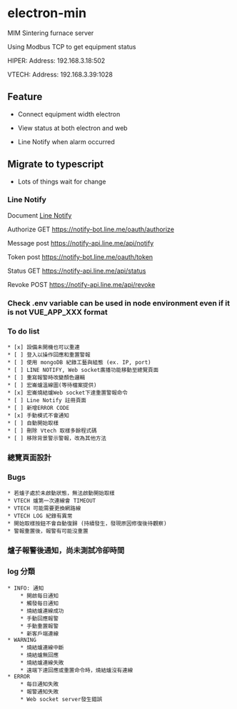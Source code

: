# electron-min

MIM Sintering furnace server

Using Modbus TCP to get equipment status


HIPER:
    Address: 192.168.3.18:502

VTECH:
    Address: 192.168.3.39:1028


## Feature

* Connect equipment width electron

* View status at both electron and web

* Line Notify when alarm occurred

## Migrate to typescript

* Lots of things wait for change

### Line Notify

Document [Line Notify](https://notify-bot.line.me/doc/en/)

Authorize GET https://notify-bot.line.me/oauth/authorize

Message post https://notify-api.line.me/api/notify

Token post https://notify-bot.line.me/oauth/token

Status GET https://notify-api.line.me/api/status
 
Revoke POST https://notify-api.line.me/api/revoke


### Check .env variable can be used in node environment even if it is not VUE_APP_XXX format

<!-- ### Update to electron-11 -->

<!-- ### Use mongodb to save steps -->

### To do list 
    * [x] 設備未開機也可以重連 
    * [ ] 登入以操作回應和重置警報
    * [ ] 使用 mongoDB 紀錄工藝與組態 (ex. IP, port)
    * [ ] LINE NOTIFY, Web socket廣播功能移動至總覽頁面
    * [ ] 重寫報警時改變顏色邏輯
    * [ ] 宏崙爐溫線圖(等待檔案提供)
    * [x] 宏崙燒結爐Web socket下達重置警報命令
    * [ ] Line Notify 註冊頁面
    * [ ] 新增ERROR CODE
    * [x] 手動模式不會通知
    * [ ] 自動開始取樣
    * [ ] 刪除 Vtech 取樣多餘程式碼
    * [ ] 移除背景警示警報，改為其他方法
 
### 總覽頁面設計

### Bugs
    * 若爐子處於未啟動狀態，無法啟動開始取樣
    * VTECH 爐第一次連線會 TIMEOUT
    * VTECH 可能需要更換網路線
    * VTECH LOG 紀錄有異常
    * 開始取樣按鈕不會自動復歸 (持續發生，發現原因修復後待觀察)
    * 警報重置後，報警有可能沒重置

### 爐子報警後通知，尚未測試冷卻時間

### log 分類
    * INFO: 通知
        * 開啟每日通知
        * 觸發每日通知
        * 燒結爐連線成功
        * 手動回應報警
        * 手動重置報警
        * 新客戶端連線
    * WARNING
        * 燒結爐連線中斷
        * 燒結爐無回應
        * 燒結爐連線失敗
        * 遠端下達回應或重置命令時，燒結爐沒有連線
    * ERROR
        * 每日通知失敗
        * 報警通知失敗
        * Web socket server發生錯誤



### 

